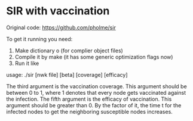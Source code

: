 # SIR with vaccination
Original code:
https://github.com/pholme/sir

To get it running you need:

1. Make dictionary o (for complier object files)
2. Compile it by make (it has some generic optimization flags now)
3. Run it like

usage: ./sir [nwk file] [beta] [coverage] [efficacy] <seed>

The third argument is the vaccination coverage. This argument should be between 0 to 1, where 1 denotes that every node gets vaccinated against the infection. 
The fifth argument is the efficacy of vaccination. This argument should be greater than 0. By the factor of it, the time t for the infected nodes to get the neighboring susceptible nodes increases. 

